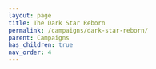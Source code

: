 ```yaml
---
layout: page
title: The Dark Star Reborn
permalink: /campaigns/dark-star-reborn/
parent: Campaigns
has_children: true
nav_order: 4
---
```

